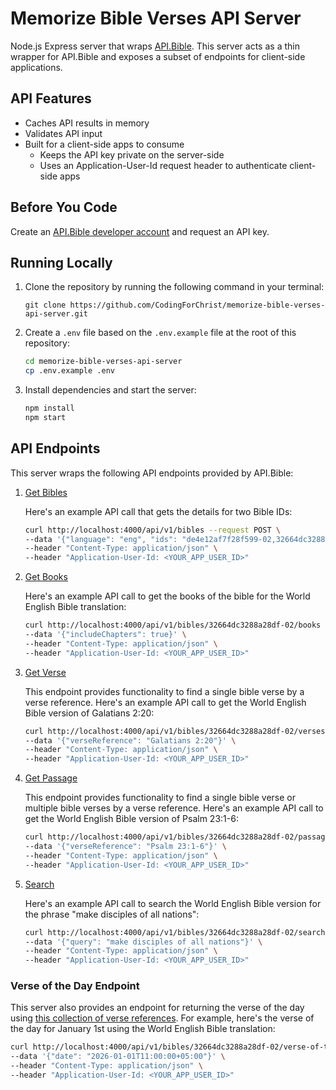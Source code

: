 # Memorize Bible Verses API Server

Node.js Express server that wraps [API.Bible](https://scripture.api.bible/). This server acts as a thin wrapper for API.Bible and exposes a subset of endpoints for client-side applications.

## API Features

- Caches API results in memory
- Validates API input
- Built for a client-side apps to consume
  - Keeps the API key private on the server-side
  - Uses an Application-User-Id request header to authenticate client-side apps

## Before You Code

Create an [API.Bible developer account](https://docs.api.bible/getting-started/setup-an-account) and request an API key.

## Running Locally

1. Clone the repository by running the following command in your terminal:
   ```
   git clone https://github.com/CodingForChrist/memorize-bible-verses-api-server.git
   ```
2. Create a `.env` file based on the `.env.example` file at the root of this repository:
   ```bash
   cd memorize-bible-verses-api-server
   cp .env.example .env
   ```
3. Install dependencies and start the server:
   ```bash
   npm install
   npm start
   ```

## API Endpoints

This server wraps the following API endpoints provided by API.Bible:

1. [Get Bibles](https://scripture.api.bible/livedocs#/Bibles/getBibles)

   Here's an example API call that gets the details for two Bible IDs:

   ```bash
   curl http://localhost:4000/api/v1/bibles --request POST \
   --data '{"language": "eng", "ids": "de4e12af7f28f599-02,32664dc3288a28df-02", "includeFullDetails": true}' \
   --header "Content-Type: application/json" \
   --header "Application-User-Id: <YOUR_APP_USER_ID>"
   ```

2. [Get Books](https://scripture.api.bible/livedocs#/Books/getBooks)

   Here's an example API call to get the books of the bible for the World English Bible translation:

   ```bash
   curl http://localhost:4000/api/v1/bibles/32664dc3288a28df-02/books --request POST \
   --data '{"includeChapters": true}' \
   --header "Content-Type: application/json" \
   --header "Application-User-Id: <YOUR_APP_USER_ID>"
   ```

3. [Get Verse](https://scripture.api.bible/livedocs#/Verses/getVerse)

   This endpoint provides functionality to find a single bible verse by a verse reference. Here's an example API call to get the World English Bible version of Galatians 2:20:

   ```bash
   curl http://localhost:4000/api/v1/bibles/32664dc3288a28df-02/verses/verse-reference --request POST \
   --data '{"verseReference": "Galatians 2:20"}' \
   --header "Content-Type: application/json" \
   --header "Application-User-Id: <YOUR_APP_USER_ID>"
   ```

4. [Get Passage](https://scripture.api.bible/livedocs#/Passages/getPassage)

   This endpoint provides functionality to find a single bible verse or multiple bible verses by a verse reference. Here's an example API call to get the World English Bible version of Psalm 23:1-6:

   ```bash
   curl http://localhost:4000/api/v1/bibles/32664dc3288a28df-02/passages/verse-reference --request POST \
   --data '{"verseReference": "Psalm 23:1-6"}' \
   --header "Content-Type: application/json" \
   --header "Application-User-Id: <YOUR_APP_USER_ID>"
   ```

5. [Search](https://scripture.api.bible/livedocs#/Search/searchBible)

   Here's an example API call to search the World English Bible version for the phrase "make disciples of all nations":

   ```bash
   curl http://localhost:4000/api/v1/bibles/32664dc3288a28df-02/search --request POST \
   --data '{"query": "make disciples of all nations"}' \
   --header "Content-Type: application/json" \
   --header "Application-User-Id: <YOUR_APP_USER_ID>"
   ```

### Verse of the Day Endpoint

This server also provides an endpoint for returning the verse of the day using [this collection of verse references](./src/data/verseOfTheDay/verseOfTheDayList2026.json). For example, here's the verse of the day for January 1st using the World English Bible translation:

```bash
curl http://localhost:4000/api/v1/bibles/32664dc3288a28df-02/verse-of-the-day --request POST \
--data '{"date": "2026-01-01T11:00:00+05:00"}' \
--header "Content-Type: application/json" \
--header "Application-User-Id: <YOUR_APP_USER_ID>"
```
